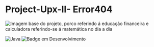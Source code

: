 # Project-Upx-II- Error404
![Imagem base do projeto, porco referindo á educação financeira e calculadora referindo-se á matemática no dia a dia](https://github.com/Upx-II-Error404/Project-Upx-II/assets/141426925/a1a3492b-bcaa-4387-a9c0-d6bc47cf1161)

![Java](https://img.shields.io/badge/java-%23ED8B00.svg?style=for-the-badge&logo=openjdk&logoColor=white)
![Badge em Desenvolvimento](http://img.shields.io/static/v1?label=STATUS&message=EM%20DESENVOLVIMENTO&color=GREEN&style=for-the-badge)
